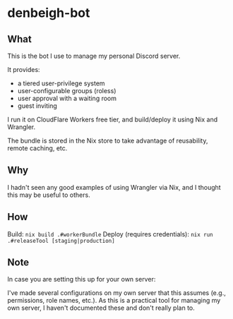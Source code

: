 # denbeigh-bot

## What

This is the bot I use to manage my personal Discord server.

It provides:
 - a tiered user-privilege system
 - user-configurable groups (roless)
 - user approval with a waiting room
 - guest inviting

I run it on CloudFlare Workers free tier, and build/deploy it using Nix and Wrangler.

The bundle is stored in the Nix store to take advantage of reusability, remote
caching, etc.

## Why

I hadn't seen any good examples of using Wrangler via Nix, and I thought this
may be useful to others.

## How

Build: `nix build .#workerBundle`
Deploy (requires credentials): `nix run .#releaseTool [staging|production]`

## Note

In case you are setting this up for your own server:

I've made several configurations on my own server that this assumes (e.g.,
permissions, role names, etc.). As this is a practical tool for managing my
own server, I haven't documented these and don't really plan to.
